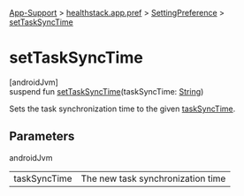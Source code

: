 
[App-Support](../../../index.html) > [healthstack.app.pref](../index.html) > [SettingPreference](index.html) > [setTaskSyncTime](set-task-sync-time.html)



# setTaskSyncTime



[androidJvm]\
suspend fun [setTaskSyncTime](set-task-sync-time.html)(taskSyncTime: [String](https://kotlinlang.org/api/latest/jvm/stdlib/kotlin/-string/index.html))



Sets the task synchronization time to the given [taskSyncTime](set-task-sync-time.html).



## Parameters


androidJvm

| | |
|---|---|
| taskSyncTime | The new task synchronization time |




